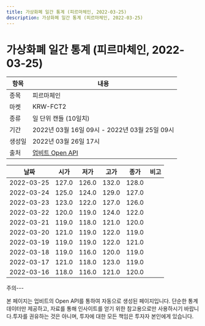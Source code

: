```yaml
---
title: 가상화폐 일간 통계 (피르마체인, 2022-03-25)
description: 가상화폐 일간 통계 (피르마체인, 2022-03-25)
---
```


가상화폐 일간 통계 (피르마체인, 2022-03-25)
===

|항목|내용|
|--|--|
|종목|피르마체인|
|마켓|KRW-FCT2|
|종류|일 단위 캔들 (10일치)|
|기간|2022년 03월 16일 09시 - 2022년 03월 25일 09시|
|생성일|2022년 03월 26일 17시|
|출처|[업비트 Open API](https://docs.upbit.com)|


|날짜|시가|저가|고가|종가|비고|
|--|--|--|--|--|--|
|2022-03-25|127.0|126.0|132.0|128.0|    |
|2022-03-24|125.0|124.0|129.0|127.0|    |
|2022-03-23|123.0|122.0|127.0|126.0|    |
|2022-03-22|120.0|119.0|124.0|122.0|    |
|2022-03-21|119.0|118.0|121.0|120.0|    |
|2022-03-20|121.0|119.0|122.0|119.0|    |
|2022-03-19|119.0|119.0|122.0|121.0|    |
|2022-03-18|119.0|116.0|120.0|119.0|    |
|2022-03-17|121.0|118.0|123.0|119.0|    |
|2022-03-16|118.0|116.0|121.0|120.0|    |


주의---

본 페이지는 업비트의 Open API를 통하여 자동으로 생성된 페이지입니다. 단순한 통계 데이터만 제공하고, 자료를 통해 인사이트를 얻기 위한 참고용으로만 사용하시기 바랍니다.투자를 권유하는 것은 아니며, 투자에 대한 모든 책임은 투자자 본인에게 있습니다.